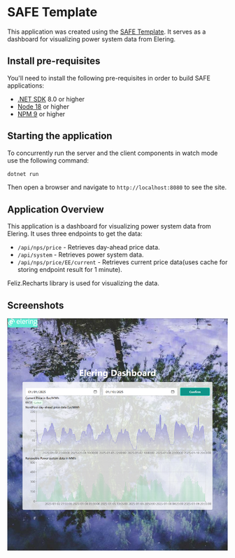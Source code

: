 # SAFE Template

This application was created using the [SAFE Template](https://safe-stack.github.io/docs/template-overview/). It serves as a dashboard for visualizing power system data from Elering.

## Install pre-requisites

You'll need to install the following pre-requisites in order to build SAFE applications:

* [.NET SDK](https://www.microsoft.com/net/download) 8.0 or higher
* [Node 18](https://nodejs.org/en/download/) or higher
* [NPM 9](https://www.npmjs.com/package/npm) or higher

## Starting the application

To concurrently run the server and the client components in watch mode use the following command:

```bash
dotnet run
```
Then open a browser and navigate to `http://localhost:8080` to see the site.


## Application Overview

This application is a dashboard for visualizing power system data from Elering.
It uses three endpoints to get the data:
* `/api/nps/price` - Retrieves day-ahead price data.
* `/api/system` - Retrieves power system data.
* `/api/nps/price/EE/current` - Retrieves current price data(uses cache for storing endpoint result for 1 minute).

Feliz.Recharts library is used for visualizing the data.
## Screenshots

![Screenshot](/screenshot.png)
